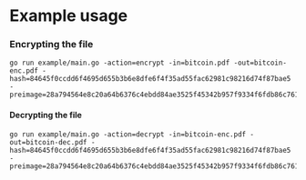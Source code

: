 # Example usage

### Encrypting the file
```
go run example/main.go -action=encrypt -in=bitcoin.pdf -out=bitcoin-enc.pdf -hash=84645f0ccdd6f4695d655b3b6e8dfe6f4f35ad55fac62981c98216d74f87bae5 -preimage=28a794564e8c20a64b6376c4ebdd84ae3525f45342b957f9334f6fdb86c7615d 
```

#### Decrypting the file
```
go run example/main.go -action=decrypt -in=bitcoin-enc.pdf -out=bitcoin-dec.pdf -hash=84645f0ccdd6f4695d655b3b6e8dfe6f4f35ad55fac62981c98216d74f87bae5 -preimage=28a794564e8c20a64b6376c4ebdd84ae3525f45342b957f9334f6fdb86c7615d 
```